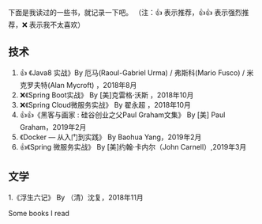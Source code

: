 下面是我读过的一些书，就记录一下吧。
（注：👍 表示推荐，👍👍 表示强烈推荐，❌ 表示我不太喜欢）

## 技术

1. 👍 《Java8 实战》By 厄马(Raoul-Gabriel Urma) / 弗斯科(Mario Fusco) / 米克罗夫特(Alan Mycroft) ，2018年8月
2. ❌《Spring Boot实战》 By [美]克雷格·沃斯 ，2018年10月
3. ❌《Spring Cloud微服务实战》 By 翟永超 ，2018年10月
4. 👍👍《黑客与画家 : 硅谷创业之父Paul Graham文集》 By [美] Paul Graham，2019年2月
5. 《Docker — 从入门到实践》 By Baohua Yang，2019年2月
6. 👍《Spring 微服务实战》 By [美]约翰·卡内尔（John Carnell）,2019年3月

## 文学

1.《浮生六记》 By （清）沈复，2018年11月

Some books I read
